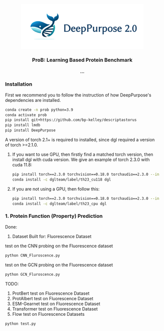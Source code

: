 <p align="center"><img src="figs/deeppurpose_pp_logo.png" alt="logo" width="400px" /></p>
<h3 align="center">
<p> ProB: Learning Based Protein Benchmark <br></h3>
<h4 align="center">
<p> ... </h4>


### Installation

First we recommend you to follow the instruction of how DeepPurpose's dependencies are installed.
```bash
conda create -n prob python=3.9
conda activate prob
pip install git+https://github.com/bp-kelley/descriptastorus
pip install lmdb
pip install DeepPurpose
```

A version of torch 2.1+  is required to installed, since dgl required a version of torch >=2.1.0. 

1. If you want to use GPU, then firstly find a matched torch version, then install dgl with cuda version. We give an example of torch 2.3.0 with cuda 11.8:
    ```bash
   pip install torch==2.3.0 torchvision==0.18.0 torchaudio==2.3.0 --index-url https://download.pytorch.org/whl/cu118
   conda install -c dglteam/label/th23_cu118 dgl
   ```
2. If you are not using a GPU, then follow this:
    ```bash
    pip install torch==2.3.0 torchvision==0.18.0 torchaudio==2.3.0 --index-url https://download.pytorch.org/whl/cpu
    conda install -c dglteam/label/th23_cpu dgl
    ```

### 1. Protein Function (Property) Prediction


Done: 
1. Dataset Built for: Fluorescence Dataset 

test on the CNN probing on the Fluorescence dataset

```python
python CNN_Fluroscence.py
```

test on the GCN probing on the Fluorescence dataset

```python
python GCN_Fluroscence.py
```


TODO: 
1. ProtBert test on Fluorescence Dataset 
2. ProtAlbert test on Fluorescence Dataset
3. ESM-Gearnet test on Fluorescence Dataset
3. Transformer test on Fluorescence Dataset
4. Flow test on Fluorescence Datasets

```python
python test.py
```
